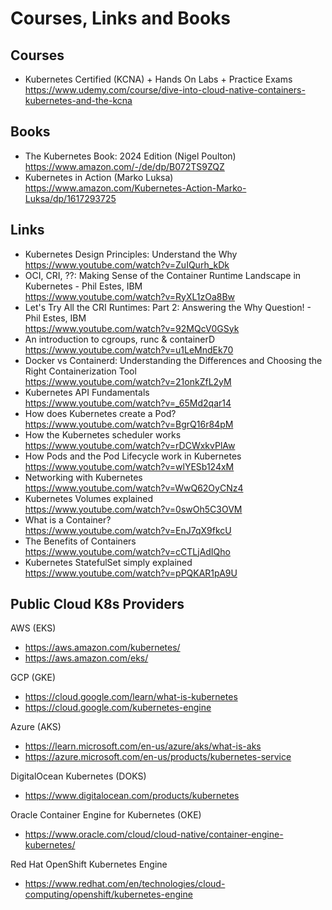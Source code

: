 # Courses, Links and Books

## Courses

- Kubernetes Certified (KCNA) + Hands On Labs + Practice Exams <br/>
  https://www.udemy.com/course/dive-into-cloud-native-containers-kubernetes-and-the-kcna

## Books

- The Kubernetes Book: 2024 Edition (Nigel Poulton) <br/>
  https://www.amazon.com/-/de/dp/B072TS9ZQZ
- Kubernetes in Action (Marko Luksa) <br/>
  https://www.amazon.com/Kubernetes-Action-Marko-Luksa/dp/1617293725

## Links

- Kubernetes Design Principles: Understand the Why <br/>
  https://www.youtube.com/watch?v=ZuIQurh_kDk
- OCI, CRI, ??: Making Sense of the Container Runtime Landscape in Kubernetes - Phil Estes, IBM <br/>
  https://www.youtube.com/watch?v=RyXL1zOa8Bw
- Let's Try All the CRI Runtimes: Part 2: Answering the Why Question! - Phil Estes, IBM <br/>
  https://www.youtube.com/watch?v=92MQcV0GSyk
- An introduction to cgroups, runc & containerD <br/>
  https://www.youtube.com/watch?v=u1LeMndEk70
- Docker vs Containerd: Understanding the Differences and Choosing the Right Containerization Tool <br/>
  https://www.youtube.com/watch?v=21onkZfL2yM
- Kubernetes API Fundamentals <br/>
  https://www.youtube.com/watch?v=_65Md2qar14
- How does Kubernetes create a Pod? <br/>
  https://www.youtube.com/watch?v=BgrQ16r84pM
- How the Kubernetes scheduler works <br/>
  https://www.youtube.com/watch?v=rDCWxkvPlAw
- How Pods and the Pod Lifecycle work in Kubernetes <br/>
  https://www.youtube.com/watch?v=wlYESb124xM
- Networking with Kubernetes <br/>
  https://www.youtube.com/watch?v=WwQ62OyCNz4
- Kubernetes Volumes explained <br/>
  https://www.youtube.com/watch?v=0swOh5C3OVM
- What is a Container? <br/>
  https://www.youtube.com/watch?v=EnJ7qX9fkcU
- The Benefits of Containers <br/>
  https://www.youtube.com/watch?v=cCTLjAdIQho
- Kubernetes StatefulSet simply explained <br/>
  https://www.youtube.com/watch?v=pPQKAR1pA9U

## Public Cloud K8s Providers

AWS (EKS)
- https://aws.amazon.com/kubernetes/
- https://aws.amazon.com/eks/

GCP (GKE)
- https://cloud.google.com/learn/what-is-kubernetes
- https://cloud.google.com/kubernetes-engine

Azure (AKS)
- https://learn.microsoft.com/en-us/azure/aks/what-is-aks
- https://azure.microsoft.com/en-us/products/kubernetes-service

DigitalOcean Kubernetes (DOKS)
- https://www.digitalocean.com/products/kubernetes

Oracle Container Engine for Kubernetes (OKE)
- https://www.oracle.com/cloud/cloud-native/container-engine-kubernetes/

Red Hat OpenShift Kubernetes Engine
- https://www.redhat.com/en/technologies/cloud-computing/openshift/kubernetes-engine
